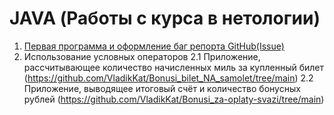 # JAVA (Работы с курса в нетологии)

1. [Первая программа и оформление баг репорта GitHub(Issue)](https://github.com/VladikKat/1.The-first-program-in-Java.-Making-a-bug-report-on-GitHub-Issue-) 
2. Использование условных операторов
2.1 Приложение, рассчитывающее количество начисленных миль за купленный билет (https://github.com/VladikKat/Bonusi_bilet_NA_samolet/tree/main)
2.2 Приложение, выводящее итоговый счёт и количество бонусных рублей (https://github.com/VladikKat/Bonusi_za-oplaty-svazi/tree/main)
